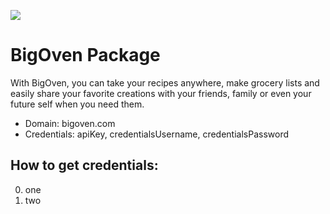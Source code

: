 [![](https://scdn.rapidapi.com/RapidAPI_banner.png)](https://rapidapi.com/package/BigOven/functions?utm_source=RapidAPIGitHub_BigOvenFunctions&utm_medium=button&utm_content=RapidAPI_GitHub)

# BigOven Package
With BigOven, you can take your recipes anywhere, make grocery lists and easily share your favorite creations with your friends, family or even your future self when you need them.
* Domain: bigoven.com
* Credentials: apiKey, credentialsUsername, credentialsPassword

## How to get credentials: 
0. one
1. two